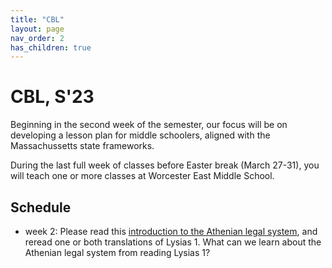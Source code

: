 ```yaml
---
title: "CBL"
layout: page
nav_order: 2
has_children: true
---
```


# CBL, S'23

Beginning in the second week of the semester, our focus will be on developing a lesson plan for middle schoolers, aligned with the Massachussetts state frameworks.

During the last full week of classes before Easter break (March 27-31), you will teach one or more classes at Worcester East Middle School.

## Schedule

- week 2: Please read this [introduction to the Athenian legal system](https://www.stoa.org/demos/article_intro_legal_system@page=all&greekEncoding=UnicodeC.html), and reread one or both translations of Lysias 1. What can we learn about the Athenian legal system from reading Lysias 1?
